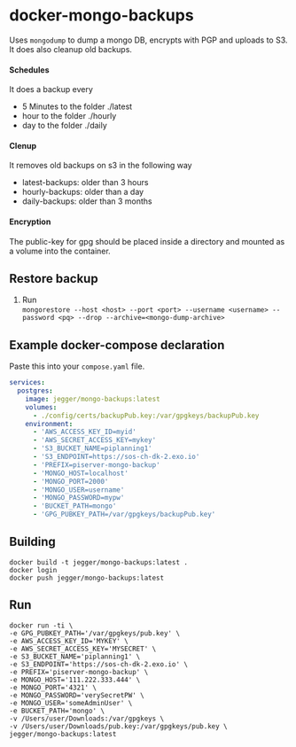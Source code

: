 docker-mongo-backups
====================

Uses `mongodump` to dump a mongo DB, encrypts with PGP and uploads to S3.
It does also cleanup old backups.

#### Schedules
It does a backup every
- 5 Minutes to the folder ./latest 
- hour to the folder ./hourly
- day to the folder ./daily

#### Clenup
It removes old backups on s3 in the following way
- latest-backups: older than 3 hours
- hourly-backups: older than a day
- daily-backups: older than 3 months

#### Encryption
The public-key for gpg should be placed inside a directory and mounted as a 
volume into the container.


Restore backup
--------------
1. Run  
   ```mongorestore --host <host> --port <port> --username <username> --password <pq> --drop --archive=<mongo-dump-archive>```


Example docker-compose declaration
----------------------------------

Paste this into your `compose.yaml` file.

```yaml
services:
  postgres:
    image: jegger/mongo-backups:latest
    volumes:
      - ./config/certs/backupPub.key:/var/gpgkeys/backupPub.key
    environment:
      - 'AWS_ACCESS_KEY_ID=myid'
      - 'AWS_SECRET_ACCESS_KEY=mykey'
      - 'S3_BUCKET_NAME=piplanning1'
      - 'S3_ENDPOINT=https://sos-ch-dk-2.exo.io'
      - 'PREFIX=piserver-mongo-backup'
      - 'MONGO_HOST=localhost'
      - 'MONGO_PORT=2000'
      - 'MONGO_USER=username'
      - 'MONGO_PASSWORD=mypw'
      - 'BUCKET_PATH=mongo'
      - 'GPG_PUBKEY_PATH=/var/gpgkeys/backupPub.key'
```

Building
--------

```
docker build -t jegger/mongo-backups:latest .
docker login
docker push jegger/mongo-backups:latest
```

Run
---
```
docker run -ti \
-e GPG_PUBKEY_PATH='/var/gpgkeys/pub.key' \
-e AWS_ACCESS_KEY_ID='MYKEY' \
-e AWS_SECRET_ACCESS_KEY='MYSECRET' \
-e S3_BUCKET_NAME='piplanning1' \
-e S3_ENDPOINT='https://sos-ch-dk-2.exo.io' \
-e PREFIX='piserver-mongo-backup' \
-e MONGO_HOST='111.222.333.444' \
-e MONGO_PORT='4321' \
-e MONGO_PASSWORD='verySecretPW' \
-e MONGO_USER='someAdminUser' \
-e BUCKET_PATH='mongo' \
-v /Users/user/Downloads:/var/gpgkeys \
-v /Users/user/Downloads/pub.key:/var/gpgkeys/pub.key \
jegger/mongo-backups:latest
```
